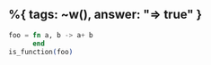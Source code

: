 %{
  tags: ~w(),
  answer: "=> true"
}
---
```elixir
foo = fn a, b -> a+ b
      end
is_function(foo)
```
